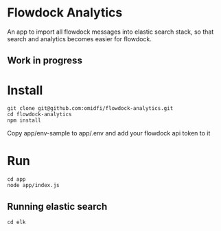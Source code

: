 # Flowdock Analytics

An app to import all flowdock messages into elastic search stack, so that search and analytics becomes easier for flowdock.

## Work in progress


# Install
```
git clone git@github.com:omidfi/flowdock-analytics.git
cd flowdock-analytics
npm install
```
Copy app/env-sample to app/.env and add your flowdock api token to it

# Run
```
cd app
node app/index.js
```

## Running elastic search
```
cd elk
```
